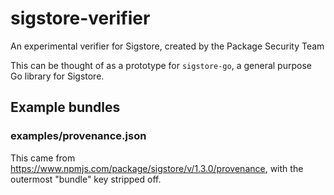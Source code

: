 # sigstore-verifier

An experimental verifier for Sigstore, created by the Package Security Team

This can be thought of as a prototype for `sigstore-go`, a general purpose Go library for Sigstore.

## Example bundles

### examples/provenance.json

This came from https://www.npmjs.com/package/sigstore/v/1.3.0/provenance, with the outermost "bundle" key stripped off.
